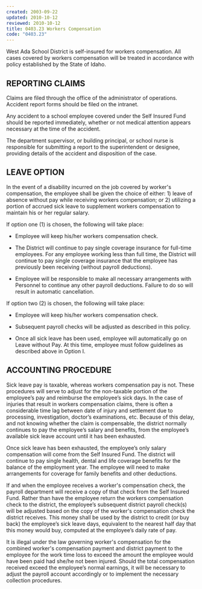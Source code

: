 ```yaml
---
created: 2003-09-22
updated: 2010-10-12
reviewed: 2010-10-12
title: 0403.23 Workers Compensation
code: "0403.23"
---
```


West Ada School District is self-insured for workers compensation. All cases covered by workers compensation will be treated in accordance with policy established by the State of Idaho.

## REPORTING CLAIMS

Claims are filed through the office of the administrator of operations. Accident report forms should be filed on the intranet.

Any accident to a school employee covered under the Self Insured Fund should be reported immediately, whether or not medical attention appears necessary at the time of the accident.

The department supervisor, or building principal, or school nurse is responsible for submitting a report to the superintendent or designee, providing details of the accident and disposition of the case.

## LEAVE OPTION

In the event of a disability incurred on the job covered by worker's compensation, the employee shall be given the choice of either: 1) leave of absence without pay while receiving workers compensation; or 2) utilizing a portion of accrued sick leave to supplement workers compensation to maintain his or her regular salary.

If option one (1) is chosen, the following will take place:

- Employee will keep his/her workers compensation check.

- The District will continue to pay single coverage insurance for full-time employees. For any employee working less than full time, the District will continue to pay single coverage insurance that the employee has previously been receiving (without payroll deductions).

- Employee will be responsible to make all necessary arrangements with Personnel to continue any other payroll deductions. Failure to do so will result in automatic cancellation.

If option two (2) is chosen, the following will take place:

- Employee will keep his/her workers compensation check.

- Subsequent payroll checks will be adjusted as described in this policy.

- Once all sick leave has been used, employee will automatically go on Leave without Pay. At this time, employee must follow guidelines as described above in Option I.

## ACCOUNTING PROCEDURE

Sick leave pay is taxable, whereas workers compensation pay is not. These procedures will serve to adjust for the non-taxable portion of the employee’s pay and reimburse the employee’s sick days. In the case of injuries that result in workers compensation claims, there is often a considerable time lag between date of injury and settlement due to processing, investigation, doctor’s examinations, etc. Because of this delay, and not knowing whether the claim is compensable, the district normally continues to pay the employee’s salary and benefits, from the employee’s available sick leave account until it has been exhausted.

Once sick leave has been exhausted, the employee’s only salary compensation will come from the Self Insured Fund. The district will continue to pay single health, dental and life coverage benefits for the balance of the employment year. The employee will need to make arrangements for coverage for family benefits and other deductions.

If and when the employee receives a worker's compensation check, the payroll department will receive a copy of that check from the Self Insured Fund. Rather than have the employee return the workers compensation check to the district, the employee’s subsequent district payroll check(s) will be adjusted based on the copy of the worker's compensation check the district receives. This money shall be used by the district to credit (or buy back) the employee’s sick leave days, equivalent to the nearest half day that this money would buy, computed at the employee’s daily rate of pay.

It is illegal under the law governing worker's compensation for the combined worker's compensation payment and district payment to the employee for the work time loss to exceed the amount the employee would have been paid had she/he not been injured. Should the total compensation received exceed the employee’s normal earnings, it will be necessary to adjust the payroll account accordingly or to implement the necessary collection procedures.
